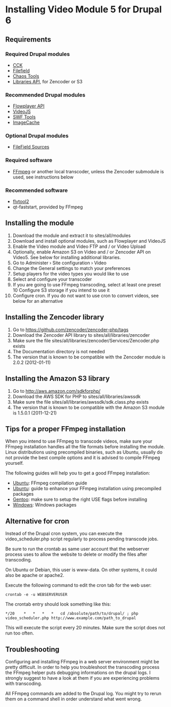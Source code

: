 # Installing Video Module 5 for Drupal 6

## Requirements

### Required Drupal modules

- [CCK](http://drupal.org/project/cck)
- [Filefield](http://drupal.org/project/filefield)
- [Chaos Tools](http://drupal.org/project/ctools)
- [Libraries API](http://drupal.org/project/libraries), for Zencoder or S3

### Recommended Drupal modules

- [Flowplayer API](http://drupal.org/project/flowplayer)
- [VideoJS](http://drupal.org/project/videojs)
- [SWF Tools](http://drupal.org/project/swftools)
- [ImageCache](http://drupal.org/project/imagecache)

### Optional Drupal modules

- [FileField Sources](http://drupal.org/project/filefield_sources)

### Required software

- [FFmpeg](http://ffmpeg.org/) or another local transcoder, unless the Zencoder submodule is used, see instructions below

### Recommended software

- [flvtool2](http://www.inlet-media.de/flvtool2/)
- qt-faststart, provided by FFmpeg

## Installing the module

1. Download the module and extract it to sites/all/modules
2. Download and install optional modules, such as Flowplayer and VideoJS
3. Enable the Video module and Video FTP and / or Video Upload
4. Optionally, enable Amazon S3 on Video and / or Zencoder API on Video5. See below for installing additional libraries.
5. Go to Administer › Site configuration › Video 
6. Change the General settings to match your preferences
7. Setup players for the video types you would like to use
8. Select and configure your transcoder
9. If you are going to use FFmpeg transcoding, select at least one preset
10 Configure S3 storage if you intend to use it
11. Configure cron. If you do not want to use cron to convert videos, see below for an alternative

## Installing the Zencoder library

1. Go to https://github.com/zencoder/zencoder-php/tags
2. Download the Zencoder API library to sites/all/libraries/zencoder
3. Make sure the file sites/all/libraries/zencoder/Services/Zencoder.php exists
4. The Documentation directory is not needed
5. The version that is known to be compatible with the Zencoder module is 2.0.2 (2012-01-11)

## Installing the Amazon S3 library

1. Go to http://aws.amazon.com/sdkforphp/
2. Download the AWS SDK for PHP to sites/all/libraries/awssdk
3. Make sure the file sites/all/libraries/awssdk/sdk.class.php exists
4. The version that is known to be compatible with the Amazon S3 module is 1.5.0.1 (2011-12-21)

## Tips for a proper FFmpeg installation

When you intend to use FFmpeg to transcode videos, make sure your FFmpeg installation handles all 
the file formats before installing the module. Linux distributions using precompiled binaries, 
such as Ubuntu, usually do not provide the best compile options and it is advised to compile 
FFmpeg yourself.

The following guides will help you to get a good FFmpeg installation:

- [Ubuntu](http://ubuntuforums.org/showthread.php?t=786095): FFmpeg compilation guide
- [Ubuntu](http://ubuntuforums.org/showthread.php?t=1117283): guide to enhance your FFmpeg installation using precompiled packages
- [Gentoo](http://www.gentoo-portage.com/media-video/ffmpeg): make sure to setup the right USE flags before installing
- [Windows](http://www.videohelp.com/tools/ffmpeg): Windows packages

## Alternative for cron

Instead of the Drupal cron system, you can execute the video_scheduler.php script regularly
to process pending transcode jobs.

Be sure to run the crontab as same user account that the webserver process uses to allow
the website to delete or modify the files after transcoding.

On Ubuntu or Debian, this user is www-data. On other systems, it could also be apache or apache2.

Execute the following command to edit the cron tab for the web user:

    crontab -e -u WEBSERVERUSER

The crontab entry should look something like this:

    */20	*	*	*	*	cd /absolute/path/to/drupal/ ; php video_scheduler.php http://www.example.com/path_to_drupal

This will execute the script every 20 minutes. Make sure the script does not run too often.

Troubleshooting
---------------

Configuring and installing FFmpeg in a web server environment might be pretty
difficult. In order to help you troubleshoot the transcoding process the FFmpeg
helper puts debugging informations on the drupal logs. I strongly suggest to
have a look at them if you are experiencing problems with transcoding.

All FFmpeg commands are added to the Drupal log. You might try to rerun them on a 
command shell in order understand what went wrong.
